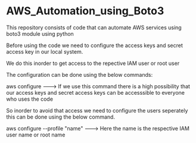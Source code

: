 # AWS_Automation_using_Boto3
This repository consists of code that can automate AWS services using boto3 module using python

Before using the code we need to configure the access keys and secret access key in our local system.

We do this inorder to get access to the repective IAM user or root user

The configuration can be done using the below commands:

aws configure ---> If we use this command there is a high possibility that our access keys and secret access keys can be accesssible to everyone who uses the code

So inorder to avoid that access we need to configure the users seperately this can be done using the below command.

aws configure --profile "name"    ---> Here the name is the respective IAM user name or root name
